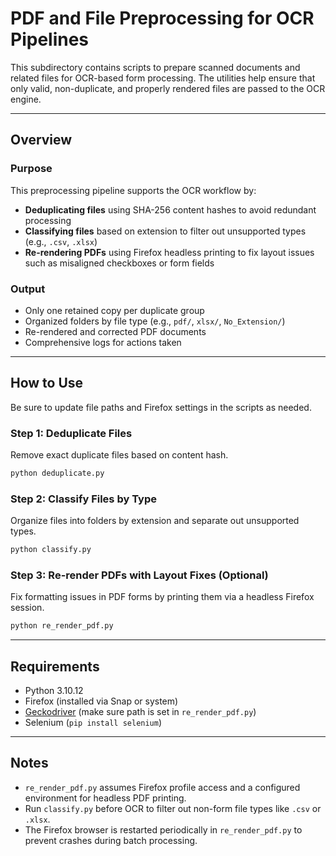 # PDF and File Preprocessing for OCR Pipelines

This subdirectory contains scripts to prepare scanned documents and related files for OCR-based form processing. The utilities help ensure that only valid, non-duplicate, and properly rendered files are passed to the OCR engine.

---

## Overview

### Purpose

This preprocessing pipeline supports the OCR workflow by:

- **Deduplicating files** using SHA-256 content hashes to avoid redundant processing
- **Classifying files** based on extension to filter out unsupported types (e.g., `.csv`, `.xlsx`)
- **Re-rendering PDFs** using Firefox headless printing to fix layout issues such as misaligned checkboxes or form fields

### Output

- Only one retained copy per duplicate group
- Organized folders by file type (e.g., `pdf/`, `xlsx/`, `No_Extension/`)
- Re-rendered and corrected PDF documents
- Comprehensive logs for actions taken

---

## How to Use

Be sure to update file paths and Firefox settings in the scripts as needed.

### Step 1: Deduplicate Files
Remove exact duplicate files based on content hash.

```bash
python deduplicate.py
```

### Step 2: Classify Files by Type
Organize files into folders by extension and separate out unsupported types.

```bash
python classify.py
```

### Step 3: Re-render PDFs with Layout Fixes (Optional)
Fix formatting issues in PDF forms by printing them via a headless Firefox session.

```bash
python re_render_pdf.py
```

---

## Requirements

- Python 3.10.12
- Firefox (installed via Snap or system)
- [Geckodriver](https://github.com/mozilla/geckodriver) (make sure path is set in `re_render_pdf.py`)
- Selenium (`pip install selenium`)

---

## Notes

- `re_render_pdf.py` assumes Firefox profile access and a configured environment for headless PDF printing.
- Run `classify.py` before OCR to filter out non-form file types like `.csv` or `.xlsx`.
- The Firefox browser is restarted periodically in `re_render_pdf.py` to prevent crashes during batch processing.
